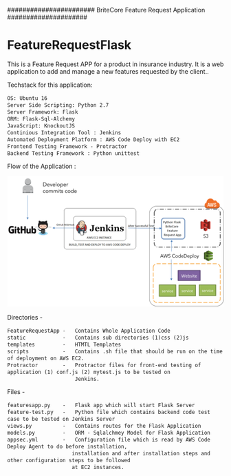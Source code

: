 ####################### BriteCore Feature Request Application #####################

# FeatureRequestFlask

This is a Feature Request APP for a product in insurance industry. It is a web application to add and manage a new features requested by the client..

Techstack for this application:


    OS: Ubuntu 16
    Server Side Scripting: Python 2.7
    Server Framework: Flask
    ORM: Flask-Sql-Alchemy
    JavaScript: KnockoutJS
    Continious Integration Tool : Jenkins
    Automated Deployment Platform : AWS Code Deploy with EC2
    Frontend Testing Framework - Protractor
    Backend Testing Framework : Python unittest
    
    
  Flow of the Application :
  
      
  ![alt text](https://github.com/hirenanandwani/demo/blob/master/BriteCoreCICD.png)
  
   
    
  Directories -
  
    FeatureRequestApp -   Contains Whole Application Code
    static            -   Contains sub directories (1)css (2)js
    templates         -   HTMTL Templates
    scripts           -   Contains .sh file that should be run on the time of deployment on AWS EC2.
    Protractor        -   Protractor files for front-end testing of application (1) conf.js (2) mytest.js to be tested on  
                          Jenkins.
    
  Files -
  
    featuresapp.py    -   Flask app which will start Flask Server
    feature-test.py   -   Python file which contains backend code test case to be tested on Jenkins Server
    views.py          -   Contains routes for the Flask Application
    models.py         -   ORM - Sqlalchmey Model for Flask Application
    appsec.yml        -   Configuration file which is read by AWS Code Deploy Agent to do before installation,
                         installation and after installation steps and other configuration steps to be followed 
                         at EC2 instances.
    
    
    
    
